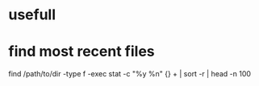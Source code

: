 # usefull
# find most recent files 
find /path/to/dir -type f -exec stat -c "%y %n" {} + | sort -r | head -n 100 
